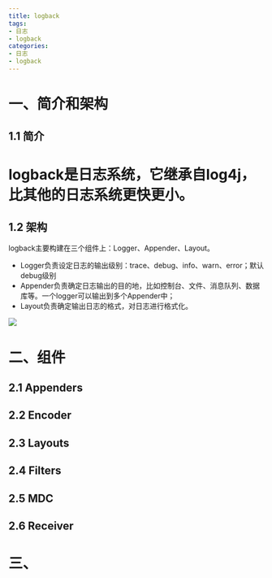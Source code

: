 ```yaml
---
title: logback
tags: 
- 日志
- logback
categories:
- 日志
- logback
---
```




# 一、简介和架构

## 1.1 简介

# logback是日志系统，它继承自log4j，比其他的日志系统更快更小。



## 1.2 架构

logback主要构建在三个组件上：Logger、Appender、Layout。

- Logger负责设定日志的输出级别：trace、debug、info、warn、error；默认debug级别
- Appender负责确定日志输出的目的地，比如控制台、文件、消息队列、数据库等。一个logger可以输出到多个Appender中；
- Layout负责确定输出日志的格式，对日志进行格式化。



![](https://blog.airaccoon.cn/img/bed/20200311/1583918668217.png)





# 二、组件



## 2.1 Appenders



## 2.2 Encoder



## 2.3 Layouts



## 2.4 Filters



## 2.5 MDC



## 2.6 Receiver







# 三、

